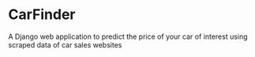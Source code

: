 # CarFinder
A Django web application to predict the price of your car of interest using scraped data of car sales websites
